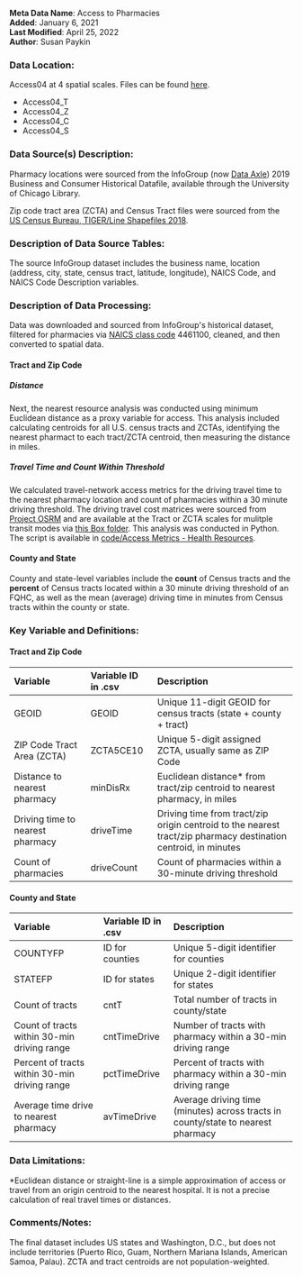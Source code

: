 **Meta Data Name**: Access to Pharmacies  
**Added**: January 6, 2021  
**Last Modified**: April 25, 2022  
**Author**: Susan Paykin    

### Data Location: 
Access04 at 4 spatial scales. Files can be found [here](/data_final).
* Access04_T  
* Access04_Z  
* Access04_C
* Access04_S

### Data Source(s) Description:  
Pharmacy locations were sourced from the InfoGroup (now [Data Axle](https://www.data-axle.com/)) 2019 Business and Consumer Historical Datafile, available through the University of Chicago Library.

Zip code tract area (ZCTA) and Census Tract files were sourced from the [US Census Bureau, TIGER/Line Shapefiles 2018](https://www.census.gov/geographies/mapping-files/time-series/geo/carto-boundary-file.html). 

### Description of Data Source Tables: 
The source InfoGroup dataset includes the business name, location (address, city, state, census tract, latitude, longitude), NAICS Code, and NAICS Code Description variables. 

### Description of Data Processing: 

Data was downloaded and sourced from InfoGroup's historical dataset, filtered for pharmacies via [NAICS class code](https://www.naics.com/naics-code-description/?code=446110) 4461100, cleaned, and then converted to spatial data. 

#### Tract and Zip Code

##### Distance
Next, the nearest resource analysis was conducted using minimum Euclidean distance as a proxy variable for access. This analysis included calculating centroids for all U.S. census tracts and ZCTAs, identifying the nearest pharmact to each tract/ZCTA centroid, then measuring the distance in miles.

##### Travel Time and Count Within Threshold
We calculated travel-network access metrics for the driving travel time to the nearest pharmacy location and count of pharmacies within a 30 minute driving threshold. The driving travel cost matrices were sourced from [Project OSRM](http://project-osrm.org/) and are available at the Tract or ZCTA scales for mulitple transit modes via [this Box folder](https://uchicago.app.box.com/s/ae2mtsw7f5tb4rhciczufdxd0owc23as). This analysis was conducted in Python. The script is available in [code/Access Metrics - Health Resources](https://github.com/GeoDaCenter/opioid-policy-scan/tree/fc3d94053dd1941a96a5945d73cc6f4845453484/code/Access%20Metrics%20-%20Health%20Resources).

#### County and State 
County and state-level variables include the **count** of Census tracts and the **percent** of Census tracts located within a 30 minute driving threshold of an FQHC, as well as the mean (average) driving time in minutes from Census tracts within the county or state. 

### Key Variable and Definitions:

#### Tract and Zip Code

| Variable | Variable ID in .csv | Description |
|:---------|:--------------------|:------------|
| GEOID | GEOID | Unique 11-digit GEOID for census tracts (state + county + tract) |
| ZIP Code Tract Area (ZCTA) | ZCTA5CE10 | Unique 5-digit assigned ZCTA, usually same as ZIP Code  |
| Distance to nearest pharmacy | minDisRx | Euclidean distance* from tract/zip centroid to nearest pharmacy, in miles |
| Driving time to nearest pharmacy | driveTime | Driving time from tract/zip origin centroid to the nearest tract/zip pharmacy destination centroid, in minutes |
| Count of pharmacies | driveCount | Count of pharmacies within a 30-minute driving threshold |

#### County and State
| Variable | Variable ID in .csv | Description |
|:---------|:--------------------|:------------|
| COUNTYFP | ID for counties | Unique 5-digit identifier for counties| 
| STATEFP | ID for states | Unique 2-digit identifier for states| 
| Count of tracts | cntT | Total number of tracts in county/state | 
| Count of tracts within 30-min driving range | cntTimeDrive | Number of tracts with pharmacy within a 30-min driving range |
| Percent of tracts within 30-min driving range | pctTimeDrive | Percent of tracts with pharmacy within a 30-min driving range |
| Average time drive to nearest pharmacy | avTimeDrive | Average driving time (minutes) across tracts in county/state to nearest pharmacy |

### Data Limitations:
*Euclidean distance or straight-line is a simple approximation of access or travel from an origin centroid to the nearest hospital. It is not a precise calculation of real travel times or distances.

### Comments/Notes:
The final dataset includes US states and Washington, D.C., but does not include territories (Puerto Rico, Guam, Northern Mariana Islands, American Samoa, Palau). ZCTA and tract centroids are not population-weighted.
